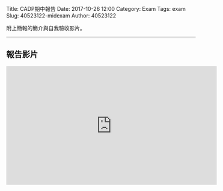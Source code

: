 Title: CADP期中報告
Date: 2017-10-26 12:00
Category: Exam
Tags: exam
Slug:  40523122-midexam
Author: 40523122
 
附上簡報的簡介與自我驗收影片。

<!-- PELICAN_END_SUMMARY -->

***
<h2>報告影片</h2>
<iframe width="560" height="315" src="https://www.youtube.com/embed/yA4BxElaBiU" frameborder="0" allowfullscreen></iframe>